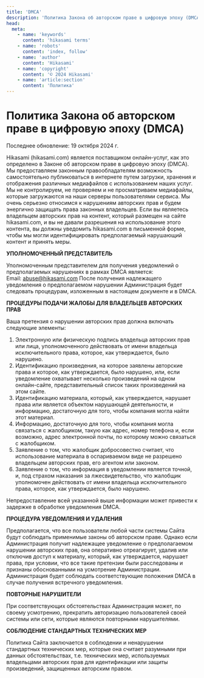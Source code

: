 ```yaml
---
title: 'DMCA'
description: 'Политика Закона об авторском праве в цифровую эпоху (DMCA) Hikasami'
head:
  meta:
    - name: 'keywords'
      content: 'hikasami terms'
    - name: 'robots'
      content: 'index, follow'
    - name: 'author'
      content: 'Hikasami'
    - name: 'copyright'
      content: '© 2024 Hikasami'
    - name: 'article:section'
      content: 'Политика'
---
```

# Политика Закона об авторском праве в цифровую эпоху (DMCA) 
Последнее обновление: 19 октября 2024 г.

Hikasami (hikasami.com) является поставщиком онлайн-услуг, как это определено в Законе об авторском праве в цифровую эпоху (DMCA). 
Мы предоставляем законным правообладателям возможность самостоятельно публиковаться в интернете путем загрузки, хранения и отображения различных медиафайлов с использованием наших услуг. 
Мы не контролируем, не проверяем и не просматриваем медиафайлы, которые загружаются на наши серверы пользователями сервиса. 
Мы очень серьезно относимся к нарушениям авторских прав и будем энергично защищать права законных владельцев. 
Если вы являетесь владельцем авторских прав на контент, который размещен на сайте hikasami.com, и вы не давали разрешения на использование этого контента, 
вы должны уведомить hikasami.com в письменной форме, чтобы мы могли идентифицировать предполагаемый нарушающий контент и принять меры.

**УПОЛНОМОЧЕННЫЙ ПРЕДСТАВИТЕЛЬ**

Уполномоченным представителем для получения уведомлений о предполагаемых нарушениях в рамках DMCA является:  
Email: [abuse@hikasami.com](malito:abuse@hikasami.com)
После получения надлежащего уведомления о предполагаемом нарушении Администрация будет следовать процедурам, изложенным в настоящем документе и в DMCA.

**ПРОЦЕДУРЫ ПОДАЧИ ЖАЛОБЫ ДЛЯ ВЛАДЕЛЬЦЕВ АВТОРСКИХ ПРАВ**

Ваша претензия о нарушении авторских прав должна включать следующие элементы:

1. Электронную или физическую подпись владельца авторских прав или лица, уполномоченного действовать от имени владельца исключительного права, которое, как утверждается, было нарушено.
2. Идентификацию произведения, на которое заявлены авторские права и которое, как утверждается, было нарушено, или, если уведомление охватывает несколько произведений на одном онлайн-сайте, представительный список таких произведений на этом сайте.
3. Идентификацию материала, который, как утверждается, нарушает права или является объектом нарушающей деятельности, и информацию, достаточную для того, чтобы компания могла найти этот материал.
4. Информацию, достаточную для того, чтобы компания могла связаться с жалобщиком, такую как адрес, номер телефона и, если возможно, адрес электронной почты, по которому можно связаться с жалобщиком.
5. Заявление о том, что жалобщик добросовестно считает, что использование материала в оспариваемом виде не разрешено владельцем авторских прав, его агентом или законом.
6. Заявление о том, что информация в уведомлении является точной, и, под страхом наказания за лжесвидетельство, что жалобщик уполномочен действовать от имени владельца исключительного права, которое, как утверждается, было нарушено.

Непредоставление всей указанной выше информации может привести к задержке в обработке уведомления DMCA.

**ПРОЦЕДУРА УВЕДОМЛЕНИЯ И УДАЛЕНИЯ**

Предполагается, что все пользователи любой части системы Сайта будут соблюдать применимые законы об авторском праве. Однако если Администрация получит надлежащее уведомление о предполагаемом нарушении авторских прав, она оперативно отреагирует, удалив или отключив доступ к материалу, который, как утверждается, нарушает права, при условии, что все такие претензии были расследованы и признаны обоснованными на усмотрение Администрации. Администрация будет соблюдать соответствующие положения DMCA в случае получения встречного уведомления.

**ПОВТОРНЫЕ НАРУШИТЕЛИ**

При соответствующих обстоятельствах Администрация может, по своему усмотрению, прекратить авторизацию пользователей своей системы или сети, которые являются повторными нарушителями.

**СОБЛЮДЕНИЕ СТАНДАРТНЫХ ТЕХНИЧЕСКИХ МЕР**

Политика Сайта заключается в соблюдении и ненарушении стандартных технических мер, которые она считает разумными при данных обстоятельствах, т.е. технических мер, используемых владельцами авторских прав для идентификации или защиты произведений, защищенных авторским правом.
